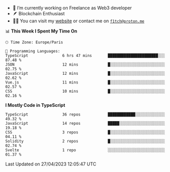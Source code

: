 - 🔭 I’m currently working on Freelance as Web3 developer
- 🪶 Blockchain Enthusiast
- 👨‍💻 You can visit my [website](https://f1tch.xyz) or contact me on [`f1tch@proton.me`](mailto:f1tch@proton.me)

<!--START_SECTION:waka-->
📊 **This Week I Spent My Time On** 

```text
🕑︎ Time Zone: Europe/Paris

💬 Programming Languages: 
TypeScript               6 hrs 47 mins       ██████████████████████░░░   87.48 % 
JSON                     12 mins             █░░░░░░░░░░░░░░░░░░░░░░░░   02.75 % 
JavaScript               12 mins             █░░░░░░░░░░░░░░░░░░░░░░░░   02.62 % 
Vue.js                   11 mins             █░░░░░░░░░░░░░░░░░░░░░░░░   02.57 % 
CSS                      10 mins             █░░░░░░░░░░░░░░░░░░░░░░░░   02.16 % 
```

**I Mostly Code in TypeScript** 

```text
TypeScript               36 repos            ████████████░░░░░░░░░░░░░   49.32 % 
JavaScript               14 repos            █████░░░░░░░░░░░░░░░░░░░░   19.18 % 
CSS                      3 repos             █░░░░░░░░░░░░░░░░░░░░░░░░   04.11 % 
Solidity                 2 repos             █░░░░░░░░░░░░░░░░░░░░░░░░   02.74 % 
Svelte                   1 repo              ░░░░░░░░░░░░░░░░░░░░░░░░░   01.37 % 
```




 Last Updated on 27/04/2023 12:05:47 UTC
<!--END_SECTION:waka-->
